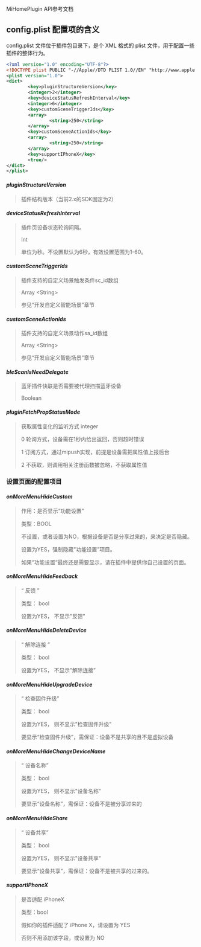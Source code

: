 MiHomePlugin API参考文档

## config.plist 配置项的含义

config.plist 文件位于插件包目录下，是个 XML 格式的 plist 文件，用于配置一些插件的整体行为。

```xml
<?xml version="1.0" encoding="UTF-8"?>
<!DOCTYPE plist PUBLIC "-//Apple//DTD PLIST 1.0//EN" "http://www.apple.com/DTDs/PropertyList-1.0.dtd">
<plist version="1.0">
<dict>
        <key>pluginStructureVersion</key>
        <integer>2</integer>
        <key>deviceStatusRefreshInterval</key>
        <integer>6</integer>
        <key>customSceneTriggerIds</key>
        <array>
                <string>250</string>
        </array>
        <key>customSceneActionIds</key>
        <array>
                <string>250</string>
        </array>
  	 	<key>supportIPhoneX</key>
		<true/>
</dict>
</plist>
```

#### *pluginStructureVersion*
>插件结构版本（当前2.x的SDK固定为2）

#### *deviceStatusRefreshInterval*
>插件页设备状态轮询间隔。
>
>Int
>
>单位为秒。不设置默认为6秒，有效设置范围为1-60。

#### *customSceneTriggerIds*
>插件支持的自定义场景触发条件sc_id数组
>
>Array \<String\>
>
>参见“开发自定义智能场景”章节

#### *customSceneActionIds*
>插件支持的自定义场景动作sa_id数组
>
>Array \<String\>
>
>参见“开发自定义智能场景”章节

#### *bleScanIsNeedDelegate*

> 蓝牙插件快联是否需要被代理扫描蓝牙设备
>
> Boolean 

#### *pluginFetchPropStatusMode*

> 获取属性变化的监听方式
> integer<!-- 0 polling, 1 subscribe, 2 not get-->
>
> 0 轮询方式，设备需在1秒内给出返回，否则超时错误
>
> 1 订阅方式，通过mipush实现，前提是设备需把属性值上报后台
>
> 2 不获取，则调用相关注册函数被忽略，不获取属性值


### 设置页面的配置项目

#### *onMoreMenuHideCustom*

> 作用：是否显示“功能设置”
>
> 类型：BOOL
>
> 不设置，或者设置为NO，根据设备是否是分享过来的，来决定是否隐藏。 
>
> 设置为YES，强制隐藏"功能设置"项目。
>
> 如果“功能设置“最终还是需要显示，请在插件中提供你自己设置的页面。


#### *onMoreMenuHideFeedback*

> “ 反馈 ”
>
>  类型： bool
>
>  设置为YES， 不显示"反馈"

#### *onMoreMenuHideDeleteDevice*

> “ 解除连接 ”
>
>  类型： bool
>
>  设置为YES， 不显示"解除连接"


#### *onMoreMenuHideUpgradeDevice*

> “ 检查固件升级”
>
>  类型： bool
>
>  设置为YES， 则不显示"检查固件升级"
>
>  要显示“检查固件升级”，需保证：设备不是共享的且不是虚拟设备

#### *onMoreMenuHideChangeDeviceName*

> “ 设备名称”
>
>  类型： bool
>
>  设置为YES， 则不显示"设备名称"
>
>  要显示“设备名称”，需保证：设备不是被分享过来的


#### *onMoreMenuHideShare*

> “ 设备共享”
>
>  类型： bool
>
>  设置为YES， 则不显示"设备共享"
>
>  要显示“设备共享”，需保证：设备不是被共享的过来的。

#### *supportIPhoneX*

> 是否适配 iPhoneX
>
> 类型：bool
>
> 假如你的插件适配了 iPhone X，请设置为 YES
>
> 否则不用添加该字段，或设置为 NO





